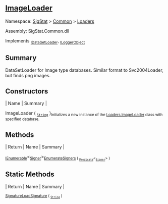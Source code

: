 # <sub>[ImageLoader](./ImageLoader.md)</sub>

Namespace: [SigStat]() > [Common](./../README.md) > [Loaders](./README.md)

Assembly: SigStat.Common.dll

Implements <sub>[IDataSetLoader](./IDataSetLoader.md)</sub>, <sub>[ILoggerObject](./../ILoggerObject.md)</sub>

## Summary
DataSetLoader for Image type databases.  Similar format to Svc2004Loader, but finds png images.

## Constructors

| Name | Summary | 

ImageLoader ( <sub>[`String`](https://docs.microsoft.com/en-us/dotnet/api/System.String)</sub> )<sub>Initializes a new instance of the [Loaders.ImageLoader](https://github.com/hargitomi97/sigstat/blob/master/docs/md/SigStat/Common/Loaders/ImageLoader.md) class with specified database.</sub>


## Methods

| Return | Name | Summary | 

<sub>[IEnumerable](https://docs.microsoft.com/en-us/dotnet/api/System.Collections.Generic.IEnumerable-1)</sub>\<<sub>[Signer](./../Signer.md)</sub>><sub>[EnumerateSigners](./Methods/ImageLoader-100663883.md) ( <sub>[`Predicate`](https://docs.microsoft.com/en-us/dotnet/api/System.Predicate-1)</sub>\<<sub>[`Signer`](./../Signer.md)</sub>> )</sub><sub></sub>


## Static Methods

| Return | Name | Summary | 

<sub>[Signature](./../Signature.md)</sub><sub>[LoadSignature](./Methods/ImageLoader-100663884.md) ( <sub>[`String`](https://docs.microsoft.com/en-us/dotnet/api/System.String)</sub> )</sub><sub></sub>


